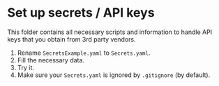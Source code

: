 # Set up secrets / API keys

This folder contains all necessary scripts and information to handle API keys that you obtain from 3rd party vendors.

1. Rename `SecretsExample.yaml` to `Secrets.yaml`.
2. Fill the necessary data.
3. Try it.
4. Make sure your `Secrets.yaml` is ignored by `.gitignore` (by default).